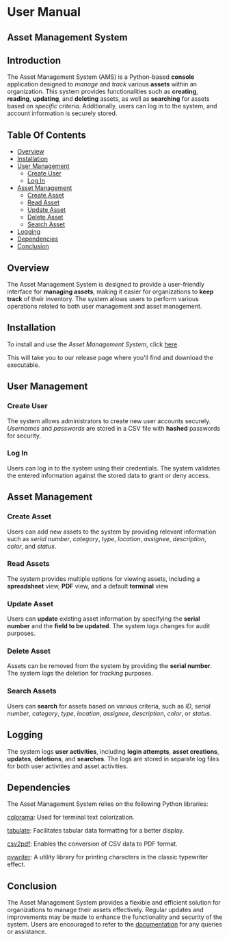 # **User Manual**

## Asset Management System

## Introduction

The Asset Management System (AMS) is a Python-based **console** application designed to *manage* and *track* various **assets** within an organization. This system provides functionalities such as **creating**, **reading**, **updating**, and **deleting** assets, as well as **searching** for assets based on *specific criteria*. Additionally, users can log in to the system, and account information is securely stored.

## Table Of Contents

- [Overview](#overview)
- [Installation](#installation)
- [User Management](#user-management)
  - [Create User](#create-user)
  - [Log In](#log-in)
- [Asset Management](#asset-management)
  - [Create Asset](#create-asset)
  - [Read Asset](#read-asset)
  - [Update Asset](#update-asset)
  - [Delete Asset](#delete-asset)
  - [Search Asset](#search-asset)
- [Logging](#logging)
- [Dependencies](#dependencies)
- [Conclusion](#conclusion)

## Overview

The Asset Management System is designed to provide a user-friendly interface for **managing assets**, making it easier for organizations to **keep track** of their inventory. The system allows users to perform various operations related to both user management and asset management.

## Installation

To install and use the *Asset Management System*, click [here](https://github.com/amarquaye/gridcode/releases/download/v2.0.1/ams.exe).  

This will take you to our release page where you'll find and download the executable.

## User Management

### Create User

The system allows administrators to create new user accounts securely. *Usernames* and *passwords* are stored in a CSV file with **hashed** passwords for security.

### Log In

Users can log in to the system using their credentials. The system validates the entered information against the stored data to grant or deny access.

## Asset Management

### Create Asset

Users can add new assets to the system by providing relevant information such as *serial number*, *category*, *type*, *location*, *assignee*, *description*, *color*, and *status*.

### Read Assets

The system provides multiple options for viewing assets, including a **spreadsheet** view, **PDF** view, and a default **terminal** view

### Update Asset

Users can **update** existing asset information by specifying the **serial number** and the **field to be updated**. The system logs changes for audit purposes.

### Delete Asset

Assets can be removed from the system by providing the **serial number**. The system *logs* the deletion for *tracking* purposes.

### Search Assets

Users can **search** for assets based on various criteria, such as *ID*, *serial number*, *category*, *type*, *location*, *assignee*, *description*, *color*, or *status*.

## Logging

The system logs **user activities**, including **login attempts**, **asset creations**, **updates**, **deletions**, and **searches**. The logs are stored in separate log files for both user activities and asset activities.

## Dependencies

The Asset Management System relies on the following Python libraries:

[colorama](https://pypi.org/project/colorama/): Used for terminal text colorization.  

[tabulate](https://pypi.org/project/tabulate/): Facilitates tabular data formatting for a better display.  

[csv2pdf](https://pypi.org/project/csv2pdf/): Enables the conversion of CSV data to PDF format.  

[pywriter](https://pypi.org/project/pywriter/): A utility library for printing characters in the classic typewriter effect.  

## Conclusion

The Asset Management System provides a flexible and efficient solution for organizations to manage their assets effectively. Regular updates and improvements may be made to enhance the functionality and security of the system. Users are encouraged to refer to the [documentation](https://amarquaye.github.io/gridcode/) for any queries or assistance.
